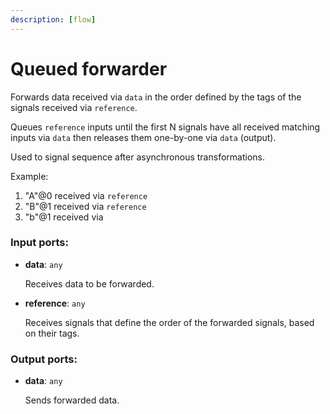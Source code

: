 ```yaml
---
description: [flow]
---
```


# Queued forwarder

Forwards data received via `data` in the order defined by the tags of the signals received via `reference`.

Queues `reference` inputs until the first N signals have all received matching inputs via `data` then releases them one-by-one via `data` (output).

Used to signal sequence after asynchronous transformations.

Example:
1. "A"@0 received via `reference`
2. "B"@1 received via `reference`
3. "b"@1 received via 

### Input ports:

* __data__: ` any `

    Receives data to be forwarded.


* __reference__: ` any `

    Receives signals that define the order of the forwarded signals, based on their tags.

### Output ports:

* __data__: ` any `

    Sends forwarded data.

